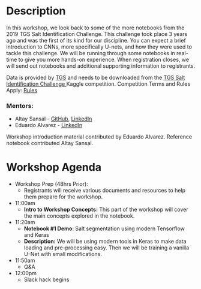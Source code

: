 # Description

In this workshop, we look back to some of the more notebooks from the 2019 TGS Salt
Identification Challenge. This challenge took place 3 years ago and was the first of its kind for our discipline. 
You can expect a brief introduction to CNNs, more specifically U-nets, and how they were used to tackle this challenge.
We will be running through some notebooks in real-time to give you more hands-on experience. When registration closes,
we will send out notebooks and additional supporting information to registrants.

Data is provided by [TGS](https://www.tgs.com) and needs to be downloaded from the [TGS Salt Identification Challenge
](https://www.kaggle.com/c/tgs-salt-identification-challenge) Kaggle competition.
Competition Terms and Rules Apply: [Rules](https://www.kaggle.com/c/tgs-salt-identification-challenge/rules)

### Mentors: 
* Altay Sansal - [GitHub](https://github.com/tasansal), [LinkedIn](https://www.linkedin.com/in/tasansal/)
* Eduardo Alvarez - [LinkedIn](https://www.linkedin.com/in/eduandalv/)

Workshop introduction material contributed by Eduardo Alvarez.
Reference notebook contributed Altay Sansal.

# Workshop Agenda

* Workshop Prep (48hrs Prior):
  * Registrants will receive various documents and resources to help them prepare for the workshop.
* 11:00am
  * **Intro to Workshop Concepts:** This part of the workshop will cover the main concepts explored in the notebook.
* 11:20am
  * **Notebook #1 Demo**: Salt segmentation using modern Tensorflow and Keras
  * **Description:** We will be using modern tools in Keras to make data loading and pre-processing easy. Then we will be 
training a vanilla U-Net with small modifications.
* 11:50am
  * Q&A
* 12:00pm
  * Slack hack begins
